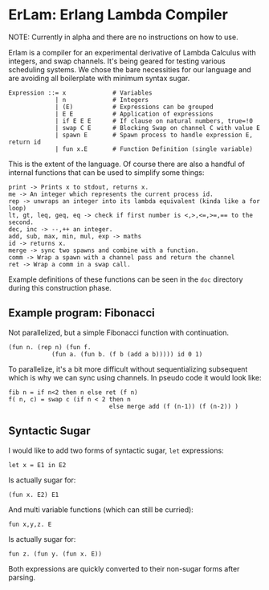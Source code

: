 # ErLam: Erlang Lambda Compiler

NOTE: Currently in alpha and there are no instructions on how to use.

Erlam is a compiler for an experimental derivative of Lambda Calculus with 
integers, and swap channels. It's being geared for testing various scheduling 
systems. We chose the bare necessities for our language and are avoiding all 
boilerplate with minimum syntax sugar.

    Expression ::= x             # Variables
                 | n             # Integers
                 | (E)           # Expressions can be grouped
                 | E E           # Application of expressions
                 | if E E E      # If clause on natural numbers, true=!0
                 | swap C E      # Blocking Swap on channel C with value E
                 | spawn E       # Spawn process to handle expression E, return id
                 | fun x.E       # Function Definition (single variable)

This is the extent of the language. Of course there are also a handful of 
internal functions that can be used to simplify some things:

    print -> Prints x to stdout, returns x.
    me -> An integer which represents the current process id.
    rep -> unwraps an integer into its lambda equivalent (kinda like a for loop)
    lt, gt, leq, geq, eq -> check if first number is <,>,<=,>=,== to the second.
    dec, inc -> --,++ an integer.
    add, sub, max, min, mul, exp -> maths
    id -> returns x.
    merge -> sync two spawns and combine with a function.
    comm -> Wrap a spawn with a channel pass and return the channel
    ret -> Wrap a comm in a swap call.

Example definitions of these functions can be seen in the `doc` directory during
this construction phase.

## Example program: Fibonacci

Not parallelized, but a simple Fibonacci function with continuation.

    (fun n. (rep n) (fun f.
                (fun a. (fun b. (f b (add a b))))) id 0 1)     

To parallelize, it's a bit more difficult without sequentializing subsequent 
which is why we can sync using channels. In pseudo code it would look like:

    fib n = if n<2 then n else ret (f n)
    f( n, c) = swap c (if n < 2 then n
                                else merge add (f (n-1)) (f (n-2)) )

## Syntactic Sugar

I would like to add two forms of syntactic sugar, `let` expressions:

    let x = E1 in E2

Is actually sugar for:

    (fun x. E2) E1

And multi variable functions (which can still be curried):
    
    fun x,y,z. E

Is actually sugar for:
    
    fun z. (fun y. (fun x. E))

Both expressions are quickly converted to their non-sugar forms after parsing.

